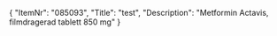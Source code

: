 {
  "ItemNr": "085093",
  "Title": "test",
  "Description": "Metformin Actavis, filmdragerad tablett 850 mg"
}